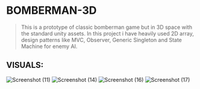 # BOMBERMAN-3D
 > This is a prototype of classic bomberman game but in 3D space with the standard unity assets.
   In this project i have heavily used 2D array, design patterns like MVC, Observer, Generic Singleton and State Machine for enemy AI. 
 ## VISUALS:
![Screenshot (11)](https://user-images.githubusercontent.com/84893882/188941106-165f9fe3-0ba7-4018-a919-9035c2825daf.png)
![Screenshot (14)](https://user-images.githubusercontent.com/84893882/188941199-26f9b0cd-c379-4be2-8b49-9a211e096b5a.png)
![Screenshot (16)](https://user-images.githubusercontent.com/84893882/188941219-1362042f-7fdc-4d7f-8b43-e5087c5d0200.png)
![Screenshot (17)](https://user-images.githubusercontent.com/84893882/188941240-c780ab45-281a-467e-9b4e-5590be5da002.png)
